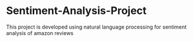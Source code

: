# Sentiment-Analysis-Project
This project is developed using natural language processing for sentiment analysis of amazon reviews
